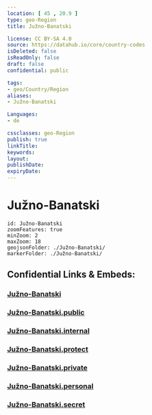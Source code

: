 ```yaml
---
location: [ 45 , 20.9 ] 
type: geo-Region
title: Južno-Banatski

license: CC BY-SA 4.0
source: https://datahub.io/core/country-codes
isDeleted: false
isReadOnly: false
draft: false
confidential: public

tags:
- geo/Country/Region
aliases:
- Južno-Banatski

Languages:
- de

cssclasses: geo-Region
publish: true
linkTitle: 
keywords: 
layout: 
publishDate: 
expiryDate: 
---
```


# Južno-Banatski

```leaflet
id: Južno-Banatski
zoomFeatures: true 
minZoom: 2 
maxZoom: 18
geojsonFolder: ./Južno-Banatski/
markerFolder: ./Južno-Banatski/
```


## Confidential Links & Embeds: 

### [Južno-Banatski](/_Standards/Earth/Continent/Europe/Europe~South/Serbia/districts~Serbia/Južno-Banatski.md) 

### [Južno-Banatski.public](/_public/Earth/Continent/Europe/Europe~South/Serbia/districts~Serbia/Južno-Banatski.public.md) 

### [Južno-Banatski.internal](/_internal/Earth/Continent/Europe/Europe~South/Serbia/districts~Serbia/Južno-Banatski.internal.md) 

### [Južno-Banatski.protect](/_protect/Earth/Continent/Europe/Europe~South/Serbia/districts~Serbia/Južno-Banatski.protect.md) 

### [Južno-Banatski.private](/_private/Earth/Continent/Europe/Europe~South/Serbia/districts~Serbia/Južno-Banatski.private.md) 

### [Južno-Banatski.personal](/_personal/Earth/Continent/Europe/Europe~South/Serbia/districts~Serbia/Južno-Banatski.personal.md) 

### [Južno-Banatski.secret](/_secret/Earth/Continent/Europe/Europe~South/Serbia/districts~Serbia/Južno-Banatski.secret.md)

